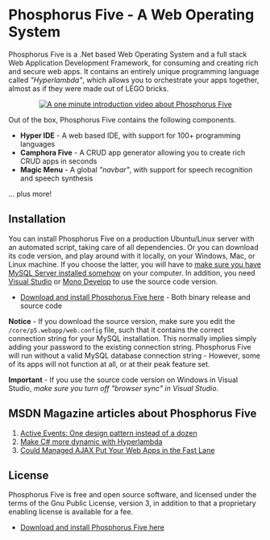 Phosphorus Five - A Web Operating System
===============

Phosphorus Five is a .Net based Web Operating System and a full stack Web Application Development Framework, for consuming and
creating rich and secure web apps. It contains an entirely unique programming language called _"Hyperlambda"_,
which allows you to orchestrate your apps together, almost as if they were made out of LEGO bricks.

<p align="center">
<a href="https://www.youtube.com/watch?v=BLll2Wx0yFo">
<img alt="A one minute introduction video about Phosphorus Five" title="A one minute introduction video about Phosphorus Five" src="https://phosphorusfive.files.wordpress.com/2018/03/screenshot-youtube-infomercial.png" />
</a>
</p>

Out of the box, Phosphorus Five contains the following components.

* __Hyper IDE__ - A web based IDE, with support for 100+ programming languages
* __Camphora Five__ - A CRUD app generator allowing you to create rich CRUD apps in seconds
* __Magic Menu__ - A global _"navbar"_, with support for speech recognition and speech synthesis

... plus more!

## Installation

You can install Phosphorus Five on a production Ubuntu/Linux server with an automated script, taking care of all dependencies. Or
you can download its code version, and play around with it locally, on your Windows, Mac, or Linux machine. If you choose the latter, you will
have to [make sure you have MySQL Server installed somehow](https://dev.mysql.com/downloads/mysql/) on your computer.
In addition, you need [Visual Studio](https://www.visualstudio.com/vs/community/) or [Mono Develop](https://www.monodevelop.com/) to
use the source code version.

* [Download and install Phosphorus Five here](https://github.com/polterguy/phosphorusfive/releases) - Both binary release and source code

**Notice** - If you download the source version, make sure you edit the `/core/p5.webapp/web.config` file, such that it contains the correct
connection string for your MySQL installation. This normally implies simply adding your password to the existing connection string.
Phosphorus Five will run without a valid MySQL database connection string - However, some of its apps will not function at all,
or at their peak feature set.

**Important** - If you use the source code version on Windows in Visual Studio, _make sure you turn off "browser sync" in Visual Studio_.

## MSDN Magazine articles about Phosphorus Five

1. [Active Events: One design pattern instead of a dozen](https://msdn.microsoft.com/en-us/magazine/mt795187)
2. [Make C# more dynamic with Hyperlambda](https://msdn.microsoft.com/en-us/magazine/mt809119)
3. [Could Managed AJAX Put Your Web Apps in the Fast Lane](https://msdn.microsoft.com/en-us/magazine/mt826343)

## License

Phosphorus Five is free and open source software, and licensed under the terms
of the Gnu Public License, version 3, in addition to that a proprietary enabling license is available for a fee.

* [Download and install Phosphorus Five here](https://github.com/polterguy/phosphorusfive/releases)
